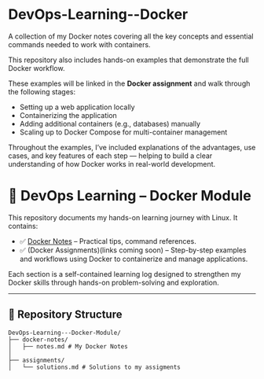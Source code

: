 # DevOps-Learning--Docker
A collection of my Docker notes covering all the key concepts and essential commands needed to work with containers.

This repository also includes hands-on examples that demonstrate the full Docker workflow.

These examples will be linked in the **Docker assignment** and walk through the following stages:
- Setting up a web application locally
- Containerizing the application
- Adding additional containers (e.g., databases) manually
- Scaling up to Docker Compose for multi-container management

Throughout the examples, I’ve included explanations of the advantages, use cases, and key features of each step — helping to build a clear understanding of how Docker works in real-world development.

# 🧪 DevOps Learning – Docker Module

This repository documents my hands-on learning journey with Linux. It contains:
- ✅ [Docker Notes](./docker-notes/notes.md) – Practical tips, command references.
- ✅ (Docker Assignments)(links coming soon) – Step-by-step examples and workflows using Docker to containerize and manage applications.


Each section is a self-contained learning log designed to strengthen my Docker skills through hands-on problem-solving and exploration.

---

## 📂 Repository Structure

```Docker
DevOps-Learning---Docker-Module/
├── docker-notes/
│   ├── notes.md # My Docker Notes
│       
├── assignments/
│   └── solutions.md # Solutions to my assigments

